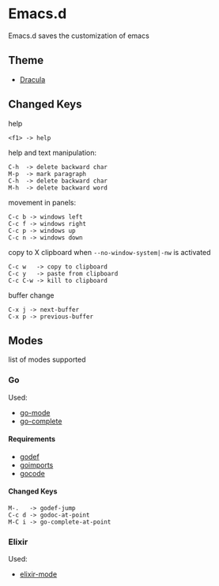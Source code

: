 # Emacs.d

Emacs.d saves the customization of emacs

## Theme

- [Dracula](https://draculatheme.com/emacs/)

## Changed Keys

help
```
<f1> -> help
```

help and text manipulation:
```
C-h  -> delete backward char
M-p  -> mark paragraph
C-h  -> delete backward char
M-h  -> delete backward word
```

movement in panels:
```
C-c b -> windows left
C-c f -> windows right
C-c p -> windows up
C-c n -> windows down
```

copy to X clipboard when `--no-window-system|-nw` is activated
```
C-c w   -> copy to clipboard
C-c y   -> paste from clipboard
C-c C-w -> kill to clipboard
```

buffer change
```
C-x j -> next-buffer
C-x p -> previous-buffer
```

## Modes

list of modes supported

### Go

Used:
- [go-mode](https://github.com/vibhavp/go-complete)
- [go-complete](https://github.com/vibhavp/go-complete)

#### Requirements

- [godef](github.com/rogpeppe/godef)
- [goimports](golang.org/x/tools/cmd/goimports)
- [gocode](github.com/mdempsky/gocode)

#### Changed Keys
```
M-.   -> godef-jump
C-c d -> godoc-at-point
M-C i -> go-complete-at-point
```

### Elixir

Used:
- [elixir-mode](https://github.com/elixir-editors/emacs-elixir)